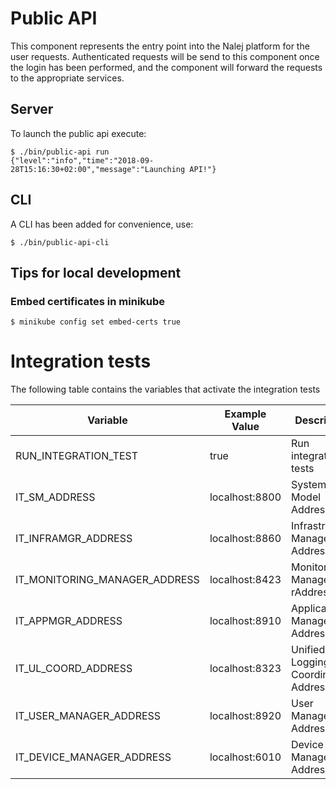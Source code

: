 # Public API

This component represents the entry point into the Nalej platform for the user requests. Authenticated requests will
be send to this component once the login has been performed, and the component will forward the requests to the
appropriate services.

 ## Server

 To launch the public api execute:

 ```
 $ ./bin/public-api run
 {"level":"info","time":"2018-09-28T15:16:30+02:00","message":"Launching API!"}
 ```

 ## CLI

 A CLI has been added for convenience, use:

 ```
 $ ./bin/public-api-cli
 ```

## Tips for local development

### Embed certificates in minikube

```
$ minikube config set embed-certs true
```

 # Integration tests

 The following table contains the variables that activate the integration tests

 | Variable  | Example Value | Description |
 | ------------- | ------------- |------------- |
 | RUN_INTEGRATION_TEST  | true | Run integration tests |
 | IT_SM_ADDRESS  | localhost:8800 | System Model Address |
 | IT_INFRAMGR_ADDRESS  | localhost:8860 | Infrastructure Manager Address |
 | IT_MONITORING_MANAGER_ADDRESS  | localhost:8423 | Monitoring Manage rAddress |
 | IT_APPMGR_ADDRESS  | localhost:8910 | Applications Manager Address |
 | IT_UL_COORD_ADDRESS | localhost:8323 | Unified Logging Coordinator Address
 | IT_USER_MANAGER_ADDRESS  | localhost:8920 | User Manager Address |
 | IT_DEVICE_MANAGER_ADDRESS | localhost:6010 | Device Manager Address |
